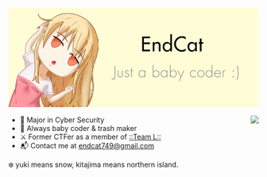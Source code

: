 <p align="center">
<img src="https://raw.githubusercontent.com/Endcat/Endcat/master/banner.png" />
</p>

<a href="https://github.com/Endcat"><img align="right" src="https://github-readme-stats.vercel.app/api?username=Endcat&show_icons=true&theme=tokyonight&hide_border=true" /></a>

- 🏫 Major in Cyber Security
- 🐤 Always baby coder & trash maker
- ⚔️ Former CTFer as a member of [::Team L::](https://l.xdsec.org/about.html)
- 📬 Contact me at [endcat749@gmail.com](mailto:endcat749@gmail.com)

❄️ yuki means snow, kitajima means northern island.
